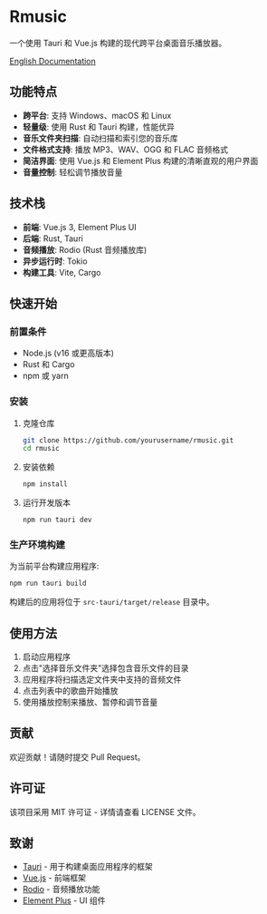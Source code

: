 # Rmusic

一个使用 Tauri 和 Vue.js 构建的现代跨平台桌面音乐播放器。

[English Documentation](README.md)

## 功能特点

- **跨平台**: 支持 Windows、macOS 和 Linux
- **轻量级**: 使用 Rust 和 Tauri 构建，性能优异
- **音乐文件夹扫描**: 自动扫描和索引您的音乐库
- **文件格式支持**: 播放 MP3、WAV、OGG 和 FLAC 音频格式
- **简洁界面**: 使用 Vue.js 和 Element Plus 构建的清晰直观的用户界面
- **音量控制**: 轻松调节播放音量

## 技术栈

- **前端**: Vue.js 3, Element Plus UI
- **后端**: Rust, Tauri
- **音频播放**: Rodio (Rust 音频播放库)
- **异步运行时**: Tokio
- **构建工具**: Vite, Cargo

## 快速开始

### 前置条件

- Node.js (v16 或更高版本)
- Rust 和 Cargo
- npm 或 yarn

### 安装

1. 克隆仓库
   ```bash
   git clone https://github.com/yourusername/rmusic.git
   cd rmusic
   ```

2. 安装依赖
   ```bash
   npm install
   ```

3. 运行开发版本
   ```bash
   npm run tauri dev
   ```

### 生产环境构建

为当前平台构建应用程序:

```bash
npm run tauri build
```

构建后的应用将位于 `src-tauri/target/release` 目录中。

## 使用方法

1. 启动应用程序
2. 点击"选择音乐文件夹"选择包含音乐文件的目录
3. 应用程序将扫描选定文件夹中支持的音频文件
4. 点击列表中的歌曲开始播放
5. 使用播放控制来播放、暂停和调节音量

## 贡献

欢迎贡献！请随时提交 Pull Request。

## 许可证

该项目采用 MIT 许可证 - 详情请查看 LICENSE 文件。

## 致谢

- [Tauri](https://tauri.app/) - 用于构建桌面应用程序的框架
- [Vue.js](https://vuejs.org/) - 前端框架
- [Rodio](https://github.com/RustAudio/rodio) - 音频播放功能
- [Element Plus](https://element-plus.org/) - UI 组件